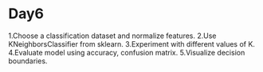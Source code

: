 # Day6
1.Choose a classification dataset and normalize features.
2.Use KNeighborsClassifier from sklearn.
3.Experiment with different values of K.
4.Evaluate model using accuracy, confusion matrix.
5.Visualize decision boundaries.
